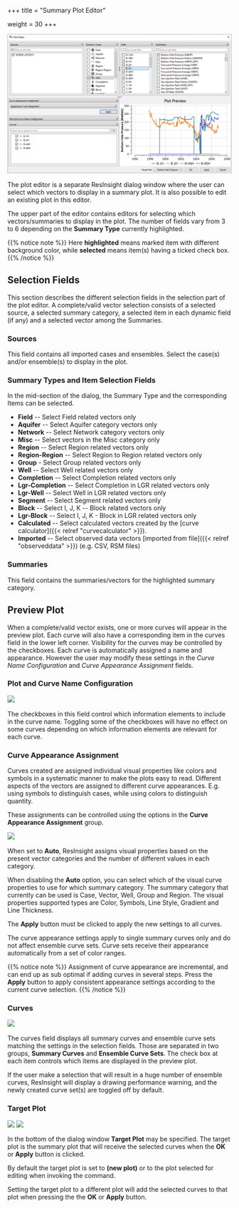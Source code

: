 +++
title = "Summary Plot Editor"

weight = 30
+++

![](/images/plot-window/SummaryPlotEditor.png)

The plot editor is a separate ResInsight dialog window where the user can select which vectors to display in a summary plot. It is also possible to edit an existing plot in this editor.

The upper part of the editor contains editors for selecting which vectors/summaries to display in the plot. The number of fields vary from 3 to 6 depending on the **Summary Type** currently highlighted. 

{{% notice note %}}
Here <b>highlighted</b> means marked item with different background color, while <b>selected</b> means item(s) having  a ticked check box.
{{% /notice %}}

## Selection Fields
This section describes the different selection fields in the selection part of the plot editor. A complete/valid vector selection consists of a selected source, a selected summary category, a selected item in each dynamic field (if any) and a selected vector among the Summaries.

### Sources
This field contains all imported cases and ensembles. Select the case(s) and/or ensemble(s) to display in the plot.

### Summary Types and Item Selection Fields
In the mid-section of the dialog, the Summary Type and the corresponding Items can be selected.

- **Field** -- Select Field related vectors only
- **Aquifer** -- Select Aquifer category vectors only 
- **Network** -- Select Network category vectors only  
- **Misc** -- Select vectors in the Misc category only 
- **Region** -- Select Region related vectors only  
- **Region-Region** -- Select Region to Region related vectors only  
- **Group** - Select Group related vectors only
- **Well** -- Select Well related vectors only
- **Completion**   -- Select Completion related vectors only
- **Lgr-Completion** -- Select Completion in LGR related vectors only
- **Lgr-Well** -- Select Well in LGR related vectors only
- **Segment** -- Select Segment related vectors only
- **Block** -- Select I, J, K -- Block related vectors only 
- **Lgr-Block** -- Select I, J, K - Block in LGR related vectors only
- **Calculated** -- Select calculated vectors created by the [curve calculator]({{< relref "curvecalculator" >}}).
- **Imported** -- Select observed data vectors [imported from file]({{< relref "observeddata" >}}) (e.g. CSV, RSM files)

### Summaries
This field contains the summaries/vectors for the highlighted summary category.

## Preview Plot
When a complete/valid vector exists, one or more curves will appear in the preview plot. Each curve will also have a corresponding item in the curves field in the lower left corner. Visibility for the curves may be controlled by the checkboxes. Each curve is automatically assigned a name and appearance. However the user may modify these settings in the *Curve Name Configuration* and *Curve Appearance Assignment* fields.

### Plot and Curve Name Configuration
![](/images/plot-window/CurveNameConfig.png)

The checkboxes in this field control which information elements to include in the curve name. Toggling some of the checkboxes will have no effect on some curves depending on which information elements are relevant for each curve.

### Curve Appearance Assignment
Curves created are assigned individual visual properties like colors and symbols in a systematic manner to make the plots easy to read. Different aspects of the vectors are assigned to different curve appearances. E.g. using symbols to distinguish cases, while using colors to distinguish quantity.

These assignments can be controlled using the options in the **Curve Appearance Assignment** group. 

![](/images/plot-window/CurveAppearanceAssignment.png)

When set to **Auto**, ResInsight assigns visual properties based on the present vector categories and the number of different values in each category.

When disabling the **Auto** option, you can select which of the visual curve properties to use for which summary category. The summary category that currently can be used is Case, Vector, Well, Group and Region. The visual properties supported types are Color, Symbols, Line Style, Gradient and Line Thickness.

The **Apply** button must be clicked to apply the new settings to all curves.

The curve appearance settings apply to single summary curves only and do not affect ensemble curve sets. Curve sets receive their appearance automatically from a set of color ranges.

{{% notice note %}}
Assignment of curve appearance are incremental, and can end up as sub optimal if adding curves in several steps.
Press the <b>Apply</b> button to apply consistent appearance settings according to the current curve selection.
{{% /notice %}}

### Curves
![](/images/plot-window/SummaryPreviewCurves.png)

The curves field displays all summary curves and ensemble curve sets matching the settings in the selection fields. Those are separated in two groups, **Summary Curves** and **Ensemble Curve Sets**. The check box at each item controls which items are displayed in the preview plot.

If the user make a selection that will result in a huge number of ensemble curves, ResInsight will display a drawing performance warning, and the newly created curve set(s) are toggled off by default.

### Target Plot
![](/images/plot-window/TargetPlot_new.png)
![](/images/plot-window/TargetPlot_1.png)

In the bottom of the dialog window **Target Plot** may be specified. The target plot is the summary plot that will receive the selected curves when the **OK** or **Apply** button is clicked. 

By default the target plot is set to **(new plot)** or to the plot selected for editing when invoking the command. 

Setting the target plot to a different plot will add the selected curves to that plot when pressing the the **OK** or **Apply** button.
